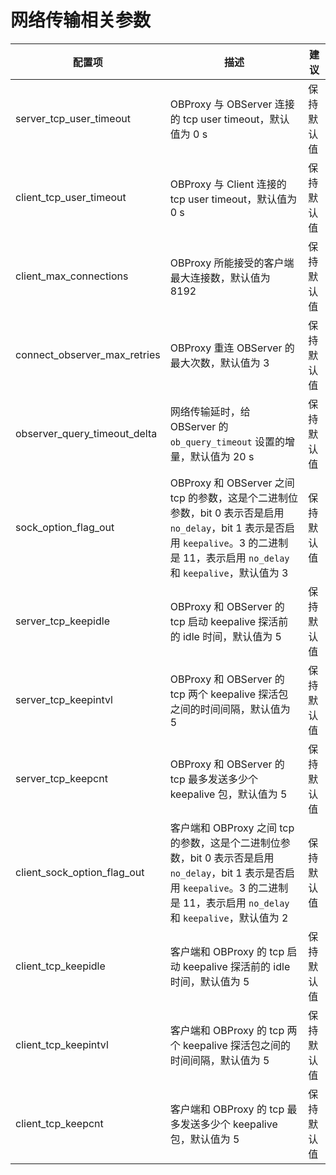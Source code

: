 # 网络传输相关参数
| 配置项 | 描述 | 建议 |
| --- | --- | --- |
| server_tcp_user_timeout | OBProxy 与 OBServer 连接的 tcp user timeout，默认值为 0 s | 保持默认值 |
| client_tcp_user_timeout | OBProxy 与 Client 连接的 tcp user timeout，默认值为 0 s | 保持默认值 |
| client_max_connections | OBProxy 所能接受的客户端最大连接数，默认值为 8192 | 保持默认值 |
| connect_observer_max_retries | OBProxy 重连 OBServer 的最大次数，默认值为 3 | 保持默认值 |
| observer_query_timeout_delta | 网络传输延时，给 OBServer 的 `ob_query_timeout` 设置的增量，默认值为 20 s | 保持默认值 |
| sock_option_flag_out | OBProxy 和 OBServer 之间 tcp 的参数，这是个二进制位参数，bit 0 表示否是启用 `no_delay`，bit 1 表示是否启用 `keepalive`。3 的二进制是 11，表示启用 `no_delay` 和 `keepalive`，默认值为 3 | 保持默认值 |
| server_tcp_keepidle | OBProxy 和 OBServer 的 tcp 启动 keepalive 探活前的 idle 时间，默认值为 5 | 保持默认值 |
| server_tcp_keepintvl | OBProxy 和 OBServer 的 tcp 两个 keepalive 探活包之间的时间间隔，默认值为 5 | 保持默认值 |
| server_tcp_keepcnt | OBProxy 和 OBServer 的 tcp 最多发送多少个 keepalive 包，默认值为 5 | 保持默认值 |
| client_sock_option_flag_out | 客户端和 OBProxy 之间 tcp 的参数，这是个二进制位参数，bit 0 表示否是启用 `no_delay`，bit 1 表示是否启用 `keepalive`。3 的二进制是 11，表示启用 `no_delay` 和 `keepalive`，默认值为 2 | 保持默认值 |
| client_tcp_keepidle | 客户端和 OBProxy 的 tcp 启动 keepalive 探活前的 idle 时间，默认值为 5 | 保持默认值 |
| client_tcp_keepintvl | 客户端和 OBProxy 的 tcp 两个 keepalive 探活包之间的时间间隔，默认值为 5 | 保持默认值 |
| client_tcp_keepcnt | 客户端和 OBProxy 的 tcp 最多发送多少个 keepalive 包，默认值为 5 | 保持默认值 |

